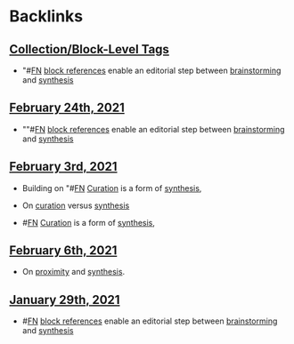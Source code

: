 
# Backlinks
## [Collection/Block-Level Tags](<Collection/Block-Level Tags.md>)
- "#[FN](<FN.md>) [block references](<block references.md>) enable an editorial step between [brainstorming](<brainstorming.md>) and [synthesis](<synthesis.md>)

## [February 24th, 2021](<February 24th, 2021.md>)
- ""#[FN](<FN.md>) [block references](<block references.md>) enable an editorial step between [brainstorming](<brainstorming.md>) and [synthesis](<synthesis.md>)

## [February 3rd, 2021](<February 3rd, 2021.md>)
- Building on "#[FN](<FN.md>) [Curation]([curation](<curation.md>)) is a form of [synthesis](<synthesis.md>),

- On [curation](<curation.md>) versus [synthesis](<synthesis.md>)

- #[FN](<FN.md>) [Curation]([curation](<curation.md>)) is a form of [synthesis](<synthesis.md>),

## [February 6th, 2021](<February 6th, 2021.md>)
- On [proximity](<proximity.md>) and [synthesis](<synthesis.md>).

## [January 29th, 2021](<January 29th, 2021.md>)
- #[FN](<FN.md>) [block references](<block references.md>) enable an editorial step between [brainstorming](<brainstorming.md>) and [synthesis](<synthesis.md>)

